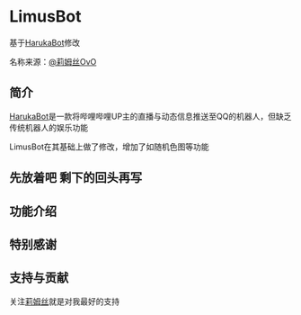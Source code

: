 # LimusBot

基于[HarukaBot](https://github.com/SK-415/HarukaBot)修改

名称来源：[@莉姆丝OvO](https://space.bilibili.com/664047468)

## 简介

[HarukaBot](https://github.com/SK-415/HarukaBot)是一款将哔哩哔哩UP主的直播与动态信息推送至QQ的机器人，但缺乏传统机器人的娱乐功能

LimusBot在其基础上做了修改，增加了如随机色图等功能

## 先放着吧 剩下的回头再写

## 功能介绍

## 特别感谢

## 支持与贡献

关注[莉姆丝](https://space.bilibili.com/664047468)就是对我最好的支持
